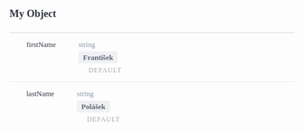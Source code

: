 <div class="attributesKit">
    <div style="padding-bottom:10px;">
        <h1 style="font-family:Source Sans Pro;font-size:18px;color:#30343F;">My Object</h1></div>
    <div style="width:100%;height:auto;display:flex;flex-direction:row;flex-wrap:no-wrap;justify-content:flex-start;align-items:stretch;position:relative;border-top:1px solid #D2D8DE;">
        <div style="height:auto;width:100%;display:flex;flex-direction:column;flex-wrap:no-wrap;justify-content:flex-start;align-items:flex-start;">
            <div style="width:100%;height:auto;display:flex;flex-direction:row;flex-wrap:no-wrap;justify-content:flex-start;align-items:stretch;position:relative;"></div>
            <div style="width:100%;height:auto;display:flex;flex-direction:row;flex-wrap:no-wrap;justify-content:flex-start;align-items:stretch;position:relative;">
                <div style="width:100%;height:auto;">
                    <div>
                        <div>
                            <div style="width:100%;height:auto;display:flex;flex-direction:row;flex-wrap:no-wrap;justify-content:flex-start;align-items:stretch;position:relative;border-bottom:1px solid #E8EBEE;padding-top:14px;padding-bottom:14px;">
                                <div style="height:auto;width:auto;display:flex;flex-direction:column;flex-wrap:no-wrap;justify-content:flex-start;align-items:flex-start;margin-left:30px;margin-right:40px;">
                                    <div style="width:100%;height:auto;font-family:Source Code Pro;font-weight:500;font-size:13px;line-height:13px;color:rgb(48, 52, 63);user-select:none;word-break:keep-all;word-wrap:normal;">firstName</div>
                                </div>
                                <div style="height:auto;width:100%;display:flex;flex-direction:column;flex-wrap:no-wrap;justify-content:flex-start;align-items:flex-start;">
                                    <div style="width:100%;height:auto;display:flex;flex-direction:row;flex-wrap:no-wrap;justify-content:flex-start;align-items:stretch;position:relative;">
                                        <div style="height:auto;width:100%;display:flex;flex-direction:column;flex-wrap:no-wrap;justify-content:flex-start;align-items:flex-start;">
                                            <div style="width:100%;font-family:Source Code Pro;font-weight:regular;font-size:13px;color:#8A93A3;line-height:13px;">string</div>
                                        </div>
                                    </div>
                                    <div style="width:100%;height:auto;display:flex;flex-direction:row;flex-wrap:no-wrap;justify-content:flex-start;align-items:stretch;position:relative;">
                                        <div style="width:auto;height:auto;margin-top:6px;margin-bottom:0px;margin-left:0px;margin-right:0px;font-weight:600;background-color:#F0F1F4;border-radius:3px;padding-top:4px;padding-bottom:4px;padding-left:8px;padding-right:8px;font-family:Source Sans Pro;font-size:13px;line-height:13px;color:#5D6470;">František</div>
                                    </div>
                                    <div style="width:100%;height:auto;display:flex;flex-direction:row;flex-wrap:no-wrap;justify-content:flex-start;align-items:stretch;position:relative;">
                                        <div style="height:auto;width:100%;display:flex;flex-direction:column;flex-wrap:no-wrap;justify-content:flex-start;align-items:flex-start;">
                                            <div style="width:100%;height:auto;display:flex;flex-direction:row;flex-wrap:no-wrap;justify-content:flex-start;align-items:stretch;position:relative;margin-top:6px;">
                                                <div style="height:auto;width:100%;display:flex;flex-direction:column;flex-wrap:no-wrap;justify-content:flex-start;align-items:flex-start;">
                                                    <div style="width:100%;height:auto;display:flex;flex-direction:row;flex-wrap:no-wrap;justify-content:flex-start;align-items:stretch;position:relative;cursor:pointer;">
                                                        <div style="height:auto;width:12px;display:flex;flex-direction:column;flex-wrap:no-wrap;justify-content:flex-start;align-items:flex-start;min-width:12px;max-width:12px;">
                                                            <div style="width:12px;height:12px;background-repeat:no-repeat;background-position:left center;background-image:url([object Object]);background-size:7px 12px;"></div>
                                                        </div>
                                                        <div style="height:auto;width:100%;display:flex;flex-direction:column;flex-wrap:no-wrap;justify-content:flex-start;align-items:flex-start;">
                                                            <div style="user-select:none;line-height:12px;letter-spacing:0.85px;font-family:Source Sans Pro;font-size:12px;color:#A3A7B2;text-transform:uppercase;padding-left:6px;">Default</div>
                                                        </div>
                                                    </div>
                                                </div>
                                            </div>
                                        </div>
                                    </div>
                                </div>
                            </div>
                            <div style="width:100%;height:auto;display:flex;flex-direction:row;flex-wrap:no-wrap;justify-content:flex-start;align-items:stretch;position:relative;border-bottom:0px;padding-top:14px;padding-bottom:14px;">
                                <div style="height:auto;width:auto;display:flex;flex-direction:column;flex-wrap:no-wrap;justify-content:flex-start;align-items:flex-start;margin-left:30px;margin-right:40px;">
                                    <div style="width:100%;height:auto;font-family:Source Code Pro;font-weight:500;font-size:13px;line-height:13px;color:rgb(48, 52, 63);user-select:none;word-break:keep-all;word-wrap:normal;">lastName</div>
                                </div>
                                <div style="height:auto;width:100%;display:flex;flex-direction:column;flex-wrap:no-wrap;justify-content:flex-start;align-items:flex-start;">
                                    <div style="width:100%;height:auto;display:flex;flex-direction:row;flex-wrap:no-wrap;justify-content:flex-start;align-items:stretch;position:relative;">
                                        <div style="height:auto;width:100%;display:flex;flex-direction:column;flex-wrap:no-wrap;justify-content:flex-start;align-items:flex-start;">
                                            <div style="width:100%;font-family:Source Code Pro;font-weight:regular;font-size:13px;color:#8A93A3;line-height:13px;">string</div>
                                        </div>
                                    </div>
                                    <div style="width:100%;height:auto;display:flex;flex-direction:row;flex-wrap:no-wrap;justify-content:flex-start;align-items:stretch;position:relative;">
                                        <div style="width:auto;height:auto;margin-top:6px;margin-bottom:0px;margin-left:0px;margin-right:0px;font-weight:600;background-color:#F0F1F4;border-radius:3px;padding-top:4px;padding-bottom:4px;padding-left:8px;padding-right:8px;font-family:Source Sans Pro;font-size:13px;line-height:13px;color:#5D6470;">Polášek</div>
                                    </div>
                                    <div style="width:100%;height:auto;display:flex;flex-direction:row;flex-wrap:no-wrap;justify-content:flex-start;align-items:stretch;position:relative;">
                                        <div style="height:auto;width:100%;display:flex;flex-direction:column;flex-wrap:no-wrap;justify-content:flex-start;align-items:flex-start;">
                                            <div style="width:100%;height:auto;display:flex;flex-direction:row;flex-wrap:no-wrap;justify-content:flex-start;align-items:stretch;position:relative;margin-top:6px;">
                                                <div style="height:auto;width:100%;display:flex;flex-direction:column;flex-wrap:no-wrap;justify-content:flex-start;align-items:flex-start;">
                                                    <div style="width:100%;height:auto;display:flex;flex-direction:row;flex-wrap:no-wrap;justify-content:flex-start;align-items:stretch;position:relative;cursor:pointer;">
                                                        <div style="height:auto;width:12px;display:flex;flex-direction:column;flex-wrap:no-wrap;justify-content:flex-start;align-items:flex-start;min-width:12px;max-width:12px;">
                                                            <div style="width:12px;height:12px;background-repeat:no-repeat;background-position:left center;background-image:url([object Object]);background-size:7px 12px;"></div>
                                                        </div>
                                                        <div style="height:auto;width:100%;display:flex;flex-direction:column;flex-wrap:no-wrap;justify-content:flex-start;align-items:flex-start;">
                                                            <div style="user-select:none;line-height:12px;letter-spacing:0.85px;font-family:Source Sans Pro;font-size:12px;color:#A3A7B2;text-transform:uppercase;padding-left:6px;">Default</div>
                                                        </div>
                                                    </div>
                                                </div>
                                            </div>
                                        </div>
                                    </div>
                                </div>
                            </div>
                        </div>
                    </div>
                </div>
            </div>
        </div>
    </div>
</div>